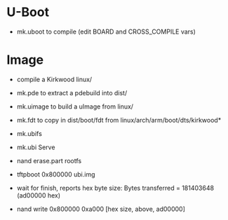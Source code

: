 # U-Boot
* mk.uboot to compile (edit BOARD and CROSS_COMPILE vars)

# Image
* compile a Kirkwood linux/
* mk.pde to extract a pdebuild into dist/
* mk.uimage to build a uImage from linux/
* mk.fdt to copy in dist/boot/fdt from linux/arch/arm/boot/dts/kirkwood*
* mk.ubifs
* mk.ubi
Serve

* nand erase.part rootfs
* tftpboot 0x800000 ubi.img
* wait for finish, reports hex byte size:
  Bytes transferred = 181403648 (ad00000 hex)
* nand write 0x800000 0xa000 [hex size, above, ad00000]
